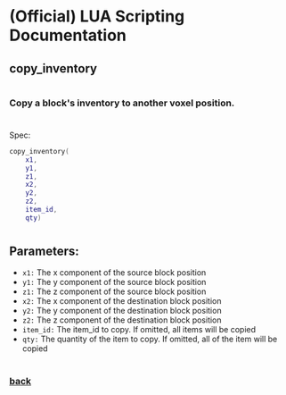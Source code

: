 
# (Official) LUA Scripting Documentation

## copy_inventory
#
### Copy a block's inventory to another voxel position.
#
Spec:
```lua
copy_inventory(
	x1,
	y1,
	z1,
	x2,
	y2,
	z2,
	item_id,
	qty)
```
#
## Parameters:
- `x1:` The x component of the source block position
- `y1:` The y component of the source block position
- `z1:` The z component of the source block position
- `x2:` The x component of the destination block position
- `y2:` The y component of the destination block position
- `z2:` The z component of the destination block position
- `item_id:` The item_id to copy. If omitted, all items will be copied
- `qty:` The quantity of the item to copy. If omitted, all of the item will be copied
#
### [back](../inventory)

